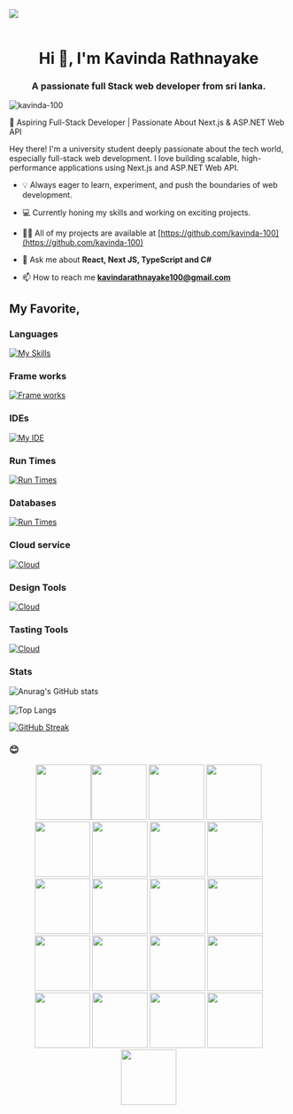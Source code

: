 <img src="https://user-images.githubusercontent.com/74038190/225813708-98b745f2-7d22-48cf-9150-083f1b00d6c9.gif" width="full">
<br><br>

<h1 align="center">Hi 👋, I'm Kavinda Rathnayake</h1>
<h3 align="center">A passionate full Stack web developer from sri lanka.</h3>

<p align="left"> <img src="https://komarev.com/ghpvc/?username=kavinda-100&label=Profile%20views&color=0e75b6&style=flat" alt="kavinda-100" /> </p>

🚀 Aspiring Full-Stack Developer | Passionate About Next.js & ASP.NET Web API

Hey there! I'm a university student deeply passionate about the tech world, especially full-stack web development. I love building scalable, high-performance applications using Next.js and ASP.NET Web API.

- 💡 Always eager to learn, experiment, and push the boundaries of web development.

- 💻 Currently honing my skills and working on exciting projects.
  
- 👨‍💻 All of my projects are available at [https://github.com/kavinda-100](https://github.com/kavinda-100)

- 💬 Ask me about **React, Next JS, TypeScript and C#**

- 📫 How to reach me **kavindarathnayake100@gmail.com**

## My Favorite,
### Languages
[![My Skills](https://skillicons.dev/icons?i=html,css,tailwind,js,ts,cs,bash&perline=10)](https://skillicons.dev)
### Frame works
[![Frame works](https://skillicons.dev/icons?i=nextjs,react,express,vite,electron&perline=10)](https://skillicons.dev)
### IDEs
[![My IDE](https://skillicons.dev/icons?i=webstorm,rider,vscode,visualstudio,androidstudio&perline=10)](https://skillicons.dev)
### Run Times
[![Run Times](https://skillicons.dev/icons?i=nodejs,bun,dotnet&perline=10)](https://skillicons.dev)
### Databases 
[![Run Times](https://skillicons.dev/icons?i=mongodb,postgres,mysql,supabase&perline=10)](https://skillicons.dev)
### Cloud service 
[![Cloud](https://skillicons.dev/icons?i=azure&perline=10)](https://skillicons.dev)
### Design Tools
[![Cloud](https://skillicons.dev/icons?i=figma&perline=10)](https://skillicons.dev)
### Tasting Tools
[![Cloud](https://skillicons.dev/icons?i=vitest,jest&perline=10)](https://skillicons.dev)

### Stats

![Anurag's GitHub stats](https://github-readme-stats.vercel.app/api?username=kavinda-100&show_icons=true&theme=midnight-purple)
</br>
</br>
![Top Langs](https://github-readme-stats.vercel.app/api/top-langs/?username=kavinda-100&size_weight=0.5&count_weight=0.5&theme=midnight-purple)
<div>
<!--   <p><img align="center" src="https://github-readme-stats.vercel.app/api/top-langs/?username=kavinda-100&layout=compact&&border_radius=10&theme=midnight-purple&hide_border=false"/></p> -->
<!--   <p><img align="center" src="https://github-readme-stats.vercel.app/api?username=kavinda-100&show_icons=true&border_radius=10&theme=midnight-purple&hide_border=false"/> </p> -->
  <a href="https://git.io/streak-stats"><img src="https://streak-stats.demolab.com?user=kavinda-100&theme=dark" alt="GitHub Streak" /></a>
</div>

### 😊
  
<div align="center">
<img src="https://user-images.githubusercontent.com/74038190/212257454-16e3712e-945a-4ca2-b238-408ad0bf87e6.gif" width="100"><img src="https://user-images.githubusercontent.com/74038190/212257472-08e52665-c503-4bd9-aa20-f5a4dae769b5.gif" width="100">
<img src="https://user-images.githubusercontent.com/74038190/212257468-1e9a91f1-b626-4baa-b15d-5c385dfa7ed2.gif" width="100">
<img src="https://user-images.githubusercontent.com/74038190/212257465-7ce8d493-cac5-494e-982a-5a9deb852c4b.gif" width="100">
<img src="https://user-images.githubusercontent.com/74038190/212257463-4d082cb4-7483-4eaf-bc25-6dde2628aabd.gif" width="100">
<img src="https://user-images.githubusercontent.com/74038190/212257460-738ff738-247f-4445-a718-cdd0ca76e2db.gif" width="100">
<img src="https://user-images.githubusercontent.com/74038190/212257467-871d32b7-e401-42e8-a166-fcfd7baa4c6b.gif" width="100">
<img src="https://user-images.githubusercontent.com/74038190/212281756-450d3ffa-9335-4b98-a965-db8a18fee927.gif" width="100">
<img src="https://user-images.githubusercontent.com/74038190/212280805-9bcb336b-8c55-46a8-abf8-ff286ab55472.gif" width="100">
<img src="https://user-images.githubusercontent.com/74038190/212280823-79088828-a258-4a4d-8d6c-96315d5a07af.gif" width="100">
<img src="https://user-images.githubusercontent.com/74038190/212281763-e6ecd7ef-c4aa-45b6-a97c-f33f6bb592bd.gif" width="100">
<img src="https://user-images.githubusercontent.com/74038190/212281775-b468df30-4edc-4bf8-a4ee-f52e1aaddc86.gif" width="100">
<img src="https://user-images.githubusercontent.com/74038190/212281780-0afd9616-8310-46e9-a898-c4f5269f1387.gif" width="100">
  
<img src="https://github.com/Anmol-Baranwal/Cool-GIFs-For-GitHub/assets/74038190/1a797f46-efe4-41e6-9e75-5303e1bbcbfa" width="100">
<img src="https://github.com/Anmol-Baranwal/Cool-GIFs-For-GitHub/assets/74038190/29fd6286-4e7b-4d6c-818f-c4765d5e39a9" width="100">
<img src="https://github.com/Anmol-Baranwal/Cool-GIFs-For-GitHub/assets/74038190/67f477ed-6624-42da-99f0-1a7b1a16eecb" width="100">
<img src="https://github.com/Anmol-Baranwal/Cool-GIFs-For-GitHub/assets/74038190/3c16d4f2-b757-4c70-8f42-43d5dddd2c36" width="100">
<img src="https://github.com/Anmol-Baranwal/Cool-GIFs-For-GitHub/assets/74038190/3fb2cdf6-8920-462e-87a4-95af376418aa" width="100">
<img src="https://github.com/Anmol-Baranwal/Cool-GIFs-For-GitHub/assets/74038190/de038172-e903-4951-926c-755878deb0b4" width="100">
<img src="https://github.com/Anmol-Baranwal/Cool-GIFs-For-GitHub/assets/74038190/398b19b1-9aae-4c1f-8bc0-d172a2c08d68" width="100">
<img src="https://github.com/Anmol-Baranwal/Cool-GIFs-For-GitHub/assets/74038190/e0d299f2-767c-4c21-bd49-90f2a19f1a78" width="100">
</div>
<br><br>   



